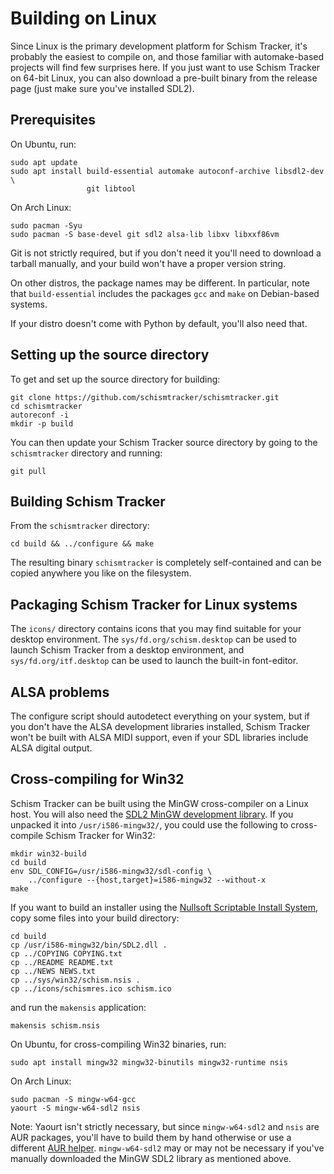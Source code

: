 # Building on Linux

Since Linux is the primary development platform for Schism Tracker, it's
probably the easiest to compile on, and those familiar with automake-based
projects will find few surprises here. If you just want to use Schism Tracker
on 64-bit Linux, you can also download a pre-built binary from the release page
(just make sure you've installed SDL2).

## Prerequisites

On Ubuntu, run:

    sudo apt update
	sudo apt install build-essential automake autoconf-archive libsdl2-dev \
	                 git libtool

On Arch Linux:

	sudo pacman -Syu
	sudo pacman -S base-devel git sdl2 alsa-lib libxv libxxf86vm

Git is not strictly required, but if you don't need it you'll need to download
a tarball manually, and your build won't have a proper version string.

On other distros, the package names may be different. In particular, note that
`build-essential` includes the packages `gcc` and `make` on Debian-based
systems.

If your distro doesn't come with Python by default, you'll also need that.

## Setting up the source directory

To get and set up the source directory for building:

    git clone https://github.com/schismtracker/schismtracker.git
    cd schismtracker
	autoreconf -i
	mkdir -p build

You can then update your Schism Tracker source directory by going to the
`schismtracker` directory and running:

    git pull

## Building Schism Tracker

From the `schismtracker` directory:

    cd build && ../configure && make

The resulting binary `schismtracker` is completely self-contained and can be
copied anywhere you like on the filesystem.

## Packaging Schism Tracker for Linux systems

The `icons/` directory contains icons that you may find suitable for your
desktop environment. The `sys/fd.org/schism.desktop` can be used to launch
Schism Tracker from a desktop environment, and `sys/fd.org/itf.desktop` can be
used to launch the built-in font-editor.

## ALSA problems

The configure script should autodetect everything on your system, but if you
don't have the ALSA development libraries installed, Schism Tracker won't be
built with ALSA MIDI support, even if your SDL libraries include ALSA digital
output.

## Cross-compiling for Win32

Schism Tracker can be built using the MinGW cross-compiler on a Linux host.
You will also need the [SDL2 MinGW development library][1]. If you unpacked it
into `/usr/i586-mingw32/`, you could use the following to cross-compile Schism
Tracker for Win32:

    mkdir win32-build
    cd build
    env SDL_CONFIG=/usr/i586-mingw32/sdl-config \
        ../configure --{host,target}=i586-mingw32 --without-x
    make

If you want to build an installer using the [Nullsoft Scriptable Install
System][2], copy some files into your build directory:

    cd build
    cp /usr/i586-mingw32/bin/SDL2.dll .
    cp ../COPYING COPYING.txt
    cp ../README README.txt
    cp ../NEWS NEWS.txt
    cp ../sys/win32/schism.nsis .
    cp ../icons/schismres.ico schism.ico

and run the `makensis` application:

    makensis schism.nsis

On Ubuntu, for cross-compiling Win32 binaries, run:

    sudo apt install mingw32 mingw32-binutils mingw32-runtime nsis

On Arch Linux:

    sudo pacman -S mingw-w64-gcc
    yaourt -S mingw-w64-sdl2 nsis

Note: Yaourt isn't strictly necessary, but since `mingw-w64-sdl2` and `nsis`
are AUR packages, you'll have to build them by hand otherwise or use a
different [AUR helper][3]. `mingw-w64-sdl2` may or may not be necessary if
you've manually downloaded the MinGW SDL2 library as mentioned above.

[1]: https://github.com/libsdl-org/SDL/releases
[2]: http://nsis.sourceforge.net/
[3]: https://wiki.archlinux.org/index.php/AUR_helpers
